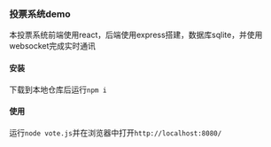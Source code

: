 ### 投票系统demo
本投票系统前端使用react，后端使用express搭建，数据库sqlite，并使用websocket完成实时通讯
#### 安装
下载到本地仓库后运行`npm i`
#### 使用
运行`node vote.js`并在浏览器中打开`http://localhost:8080/`
